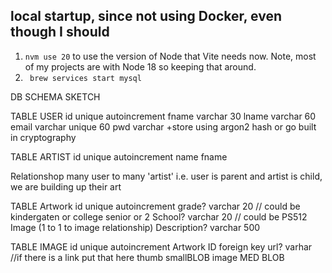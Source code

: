 ## local startup, since not using Docker, even though I should
1. `nvm use 20` 
    to use the version of Node that Vite needs now. Note, most of my projects are with Node 18 so keeping that around.
2. ` brew services start mysql`


DB SCHEMA SKETCH

TABLE USER
id unique autoincrement
fname varchar 30
lname varchar 60
email varchar unique 60
pwd varchar +store using argon2 hash or go built in cryptography

TABLE ARTIST
id unique autoincrement
name fname

Relationshop
many user to many 'artist' i.e. user is parent and artist is child, we are building up their art

TABLE Artwork
id unique autoincrement
grade? varchar 20 // could be kindergaten or college senior or 2
School? varchar 20 // could be PS512
Image (1 to 1 to image relationship)
Description? varchar 500

TABLE IMAGE
id unique autoincrement
Artwork ID foreign key
url? varhar //if there is a link put that here
thumb smallBLOB
image MED BLOB


